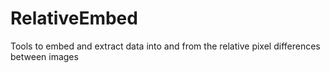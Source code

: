 # RelativeEmbed
Tools to embed and extract data into and from the relative pixel differences between images
